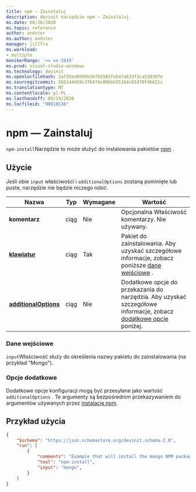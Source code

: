 ```yaml
---
title: npm — Zainstaluj
description: devinit narzędzie npm — Zainstaluj.
ms.date: 08/28/2020
ms.topic: reference
author: andster
ms.author: andster
manager: jillfra
ms.workload:
- multiple
monikerRange: '>= vs-2019'
ms.prod: visual-studio-windows
ms.technology: devinit
ms.openlocfilehash: 2af35ea0998b36fb5585feb4fa633f3ca538397e
ms.sourcegitcommit: 566144d59c376474c09bbb55164c01d70f4b621c
ms.translationtype: MT
ms.contentlocale: pl-PL
ms.lasthandoff: 09/19/2020
ms.locfileid: "90810138"
---
```

# <a name="npm-install"></a>npm — Zainstaluj

`npm-install`Narzędzie to może służyć do instalowania pakietów [npm](https://www.npmjs.com/) .

## <a name="usage"></a>Użycie

Jeśli obie `input` właściwości i `additionalOptions` zostaną pominięte lub puste, narzędzie nie będzie niczego robić.

| Nazwa                                             | Typ   | Wymagane | Wartość                                                                                                          |
|--------------------------------------------------|--------|----------|----------------------------------------------------------------------------------------------------------------|
| **komentarz**                                     | ciąg | Nie       | Opcjonalna Właściwość komentarzy. Nie używany.                                                                          |
| [**klawiatur**](#input)                              | ciąg | Tak      | Pakiet do zainstalowania. Aby uzyskać szczegółowe informacje, zobacz poniższe [dane wejściowe](#input) .                                                 |
| [**additionalOptions**](#additional-options)     | ciąg | Nie       | Dodatkowe opcje do przekazania do narzędzia. Aby uzyskać szczegółowe informacje, zobacz [dodatkowe opcje](#additional-options) poniżej.       |

### <a name="input"></a>Dane wejściowe

`input`Właściwość służy do określenia nazwy pakietu do zainstalowania (na przykład "Mongo").

### <a name="additional-options"></a>Opcje dodatkowe

Dodatkowe opcje konfiguracji mogą być przesyłane jako wartość `additionalOptions` . Te argumenty są bezpośrednim przekazywaniem do argumentów używanych przez [instalację npm](https://docs.npmjs.com/cli/install).

## <a name="example-usage"></a>Przykład użycia

```json
{
    "$schema": "https://json.schemastore.org/devinit.schema-2.0",
    "run": [
        {
            "comments": "Example that will install the mongo NPM package (https://www.npmjs.com/package/mongo).",
            "tool": "npm-install",
            "input": "mongo",
        }
    ]
}
```
